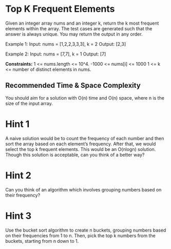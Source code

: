 # Top K Frequent Elements
Given an integer array nums and an integer k, return the k most frequent elements within the array.
The test cases are generated such that the answer is always unique.
You may return the output in any order.

Example 1:
Input: nums = [1,2,2,3,3,3], k = 2
Output: [2,3]

Example 2:
Input: nums = [7,7], k = 1
Output: [7]

**Constraints:**
1 <= nums.length <= 10^4.
-1000 <= nums[i] <= 1000
1 <= k <= number of distinct elements in nums.

## Recommended Time & Space Complexity
You should aim for a solution with O(n) time and O(n) space, where n is the size of the input array.

# Hint 1
A naive solution would be to count the frequency of each number and then sort the array based on each element’s frequency. After that, we would select the top k frequent elements. This would be an O(nlogn) solution. Though this solution is acceptable, can you think of a better way?

# Hint 2
Can you think of an algorithm which involves grouping numbers based on their frequency?

# Hint 3
Use the bucket sort algorithm to create n buckets, grouping numbers based on their frequencies from 1 to n. Then, pick the top k numbers from the buckets, starting from n down to 1.

